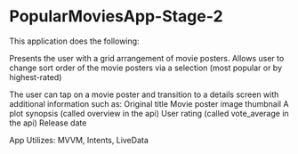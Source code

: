 # PopularMoviesApp-Stage-2


This application does the following:

Presents the user with a grid arrangement of movie posters.
Allows user to change sort order of the movie posters via a selection (most popular or by highest-rated)

The user can tap on a movie poster and transition to a details screen with additional information such as:
Original title
Movie poster image thumbnail
A plot synopsis (called overview in the api)
User rating (called vote_average in the api)
Release date

App Utilizes: MVVM, Intents, LiveData
